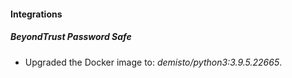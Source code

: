 #### Integrations
##### BeyondTrust Password Safe
- Upgraded the Docker image to: *demisto/python3:3.9.5.22665*.
